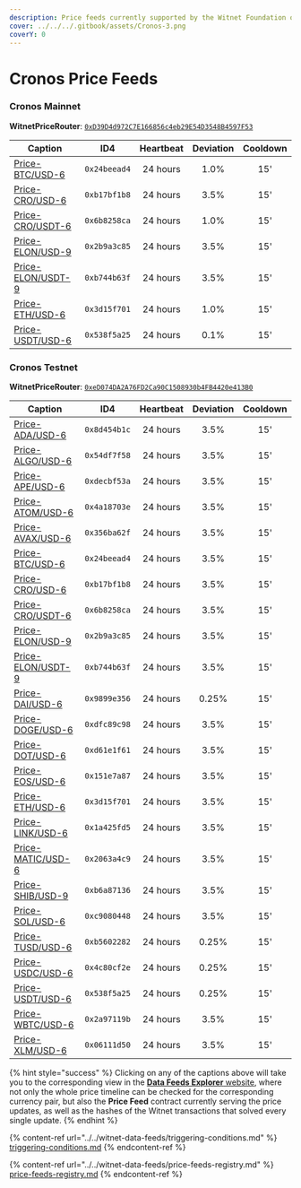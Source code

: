 ```yaml
---
description: Price feeds currently supported by the Witnet Foundation on Cronos networks
cover: ../../../.gitbook/assets/Cronos-3.png
coverY: 0
---
```


# Cronos Price Feeds

### Cronos Mainnet

**WitnetPriceRouter**: [`0xD39D4d972C7E166856c4eb29E54D3548B4597F53`](https://cronoscan.com/address/0xD39D4d972C7E166856c4eb29E54D3548B4597F53)

| **Caption**                                                                     | **ID4**      | **Heartbeat** | **Deviation** | **Cooldown** |
| ------------------------------------------------------------------------------- | ------------ | :-----------: | :-----------: | :----------: |
| [Price-BTC/USD-6](https://feeds.witnet.io/feeds/cronos-mainnet\_btc-usd\_6)     | `0x24beead4` |    24 hours   |      1.0%     |      15'     |
| [Price-CRO/USD-6](https://feeds.witnet.io/cronos/cronos-mainnet\_cro-usd\_6)    | `0xb17bf1b8` |    24 hours   |      3.5%     |      15'     |
| [Price-CRO/USDT-6](https://feeds.witnet.io/feeds/cronos-mainnet\_cro-usdt\_6)   | `0x6b8258ca` |    24 hours   |      1.0%     |      15'     |
| [Price-ELON/USD-9](https://feeds.witnet.io/feeds/cronos-mainnet\_elon-usd\_9)   | `0x2b9a3c85` |    24 hours   |      3.5%     |      15'     |
| [Price-ELON/USDT-9](https://feeds.witnet.io/feeds/cronos-mainnet\_elon-usdt\_9) | `0xb744b63f` |    24 hours   |      3.5%     |      15'     |
| [Price-ETH/USD-6](https://feeds.witnet.io/feeds/cronos-mainnet\_eth-usd\_6)     | `0x3d15f701` |    24 hours   |      1.0%     |      15'     |
| [Price-USDT/USD-6](https://feeds.witnet.io/feeds/cronos-mainnet\_usdt-usd\_6)   | `0x538f5a25` |    24 hours   |      0.1%     |      15'     |

### Cronos Testnet

**WitnetPriceRouter**: [`0xeD074DA2A76FD2Ca90C1508930b4FB4420e413B0`](https://cronos.org/explorer/testnet3/address/0xeD074DA2A76FD2Ca90C1508930b4FB4420e413B0)

| **Caption**                                                                      | **ID4**      | **Heartbeat** | **Deviation** | **Cooldown** |
| -------------------------------------------------------------------------------- | ------------ | :-----------: | :-----------: | :----------: |
| [Price-ADA/USD-6](https://feeds.witnet.io/cronos/cronos-testnet\_ada-usd\_6)     | `0x8d454b1c` |    24 hours   |      3.5%     |      15'     |
| [Price-ALGO/USD-6](https://feeds.witnet.io/cronos/cronos-testnet\_algo-usd\_6)   | `0x54df7f58` |    24 hours   |      3.5%     |      15'     |
| [Price-APE/USD-6](https://feeds.witnet.io/cronos/cronos-testnet\_ape-usd\_6)     | `0xdecbf53a` |    24 hours   |      3.5%     |      15'     |
| [Price-ATOM/USD-6](https://feeds.witnet.io/cronos/cronos-testnet\_atom-usd\_6)   | `0x4a18703e` |    24 hours   |      3.5%     |      15'     |
| [Price-AVAX/USD-6](https://feeds.witnet.io/cronos/cronos-testnet\_avax-usd\_6)   | `0x356ba62f` |    24 hours   |      3.5%     |      15'     |
| [Price-BTC/USD-6](https://feeds.witnet.io/feeds/cronos-testnet\_btc-usd\_6)      | `0x24beead4` |    24 hours   |      3.5%     |      15'     |
| [Price-CRO/USD-6](https://feeds.witnet.io/cronos/cronos-testnet\_cro-usd\_6)     | `0xb17bf1b8` |    24 hours   |      3.5%     |      15'     |
| [Price-CRO/USDT-6](https://feeds.witnet.io/feeds/cronos-testnet\_cro-usdt\_6)    | `0x6b8258ca` |    24 hours   |      3.5%     |      15'     |
| [Price-ELON/USD-9](https://feeds.witnet.io/feeds/cronos-testnet\_elon-usd\_9)    | `0x2b9a3c85` |    24 hours   |      3.5%     |      15'     |
| [Price-ELON/USDT-9](https://feeds.witnet.io/feeds/cronos-testnet\_elon-usdt\_9)  | `0xb744b63f` |    24 hours   |      3.5%     |      15'     |
| [Price-DAI/USD-6](https://feeds.witnet.io/cronos/cronos-testnet\_dai-usd\_6)     | `0x9899e356` |    24 hours   |     0.25%     |      15'     |
| [Price-DOGE/USD-6](https://feeds.witnet.io/cronos/cronos-testnet\_doge-usd\_6)   | `0xdfc89c98` |    24 hours   |      3.5%     |      15'     |
| [Price-DOT/USD-6](https://feeds.witnet.io/cronos/cronos-testnet\_dot-usd\_6)     | `0xd61e1f61` |    24 hours   |      3.5%     |      15'     |
| [Price-EOS/USD-6](https://feeds.witnet.io/cronos/cronos-testnet\_eos-usd\_6)     | `0x151e7a87` |    24 hours   |      3.5%     |      15'     |
| [Price-ETH/USD-6](https://feeds.witnet.io/feeds/cronos-testnet\_eth-usd\_6)      | `0x3d15f701` |    24 hours   |      3.5%     |      15'     |
| [Price-LINK/USD-6](https://feeds.witnet.io/cronos/cronos-testnet\_link-usd\_6)   | `0x1a425fd5` |    24 hours   |      3.5%     |      15'     |
| [Price-MATIC/USD-6](https://feeds.witnet.io/cronos/cronos-testnet\_matic-usd\_6) | `0x2063a4c9` |    24 hours   |      3.5%     |      15'     |
| [Price-SHIB/USD-9](https://feeds.witnet.io/cronos/cronos-testnet\_shib-usd\_9)   | `0xb6a87136` |    24 hours   |      3.5%     |      15'     |
| [Price-SOL/USD-6](https://feeds.witnet.io/cronos/cronos-testnet\_sol-usd\_6)     | `0xc9080448` |    24 hours   |      3.5%     |      15'     |
| [Price-TUSD/USD-6](https://feeds.witnet.io/cronos/cronos-testnet\_tusd-usd\_6)   | `0xb5602282` |    24 hours   |     0.25%     |      15'     |
| [Price-USDC/USD-6](https://feeds.witnet.io/cronos/cronos-testnet\_usdc-usd\_6)   | `0x4c80cf2e` |    24 hours   |     0.25%     |      15'     |
| [Price-USDT/USD-6](https://feeds.witnet.io/feeds/cronos-testnet\_usdt-usd\_6)    | `0x538f5a25` |    24 hours   |     0.25%     |      15'     |
| [Price-WBTC/USD-6](https://feeds.witnet.io/cronos/cronos-testnet\_wbtc-usd\_6)   | `0x2a97119b` |    24 hours   |      3.5%     |      15'     |
| [Price-XLM/USD-6](https://feeds.witnet.io/cronos/cronos-testnet\_xlm-usd\_6)     | `0x06111d50` |    24 hours   |      3.5%     |      15'     |

{% hint style="success" %}
Clicking on any of the captions above will take you to the corresponding view in the [**Data Feeds Explorer** website](https://feeds.witnet.io), where not only the whole price timeline can be checked for the corresponding currency pair, but also the **Price Feed** contract currently serving the price updates, as well as the hashes of the Witnet transactions that solved every single update.
{% endhint %}

{% content-ref url="../../witnet-data-feeds/triggering-conditions.md" %}
[triggering-conditions.md](../../witnet-data-feeds/triggering-conditions.md)
{% endcontent-ref %}

{% content-ref url="../../witnet-data-feeds/price-feeds-registry.md" %}
[price-feeds-registry.md](../../witnet-data-feeds/price-feeds-registry.md)
{% endcontent-ref %}
